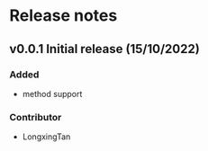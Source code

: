 # Release notes

## v0.0.1 Initial release (15/10/2022)

### Added
- method support

### Contributor
- LongxingTan
